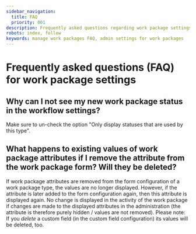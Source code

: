 ```yaml
---
sidebar_navigation:
  title: FAQ
  priority: 001
description: Frequently asked questions regarding work package settings in the administration
robots: index, follow
keywords: manage work packages FAQ, admin settings for work packages
---
```


# Frequently asked questions (FAQ) for work package settings

## Why can I not see my new work package status in the workflow settings?

Make sure to un-check the option "Only display statuses that are used by this type".

## What happens to existing values of work package attributes if I remove the attribute from the work package form? Will they be deleted?

If work package attributes are removed from the form configuration of a work package type, the values are no longer displayed. However, if the attribute is later added to the form configuration again, then this attribute is displayed again. No change is displayed in the activity of the work package if changes are made to the displayed attributes in the administration (the attribute is therefore purely hidden / values are not removed).
Please note: If you *delete* a custom field (in the custom field configuration) its values will be deleted, too.

